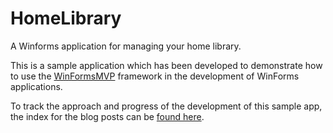 HomeLibrary
===========

A Winforms application for managing your home library.

This is a sample application which has been developed to demonstrate how to use the [WinFormsMVP](http://winformsmvp.codeplex.com/ "winformsmvp") framework in the development of WinForms applications.

To track the approach and progress of the development of this sample app, the index for the blog posts can be [found here](http://www.davidrogers.id.au/wp/?page_id=2357 "Home Library").
